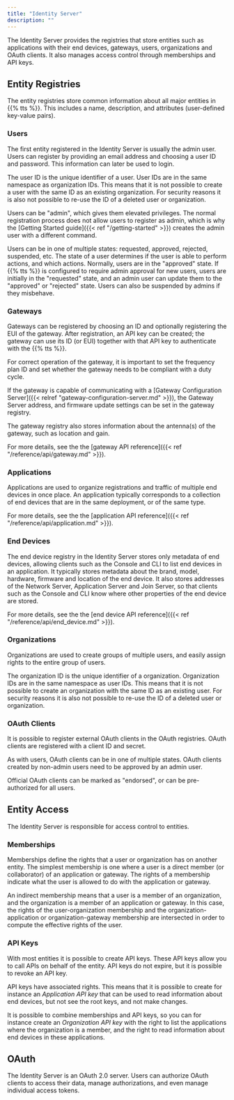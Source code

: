 ```yaml
---
title: "Identity Server"
description: ""
---
```


The Identity Server provides the registries that store entities such as applications with their end devices, gateways, users, organizations and OAuth clients. It also manages access control through memberships and API keys.

<!--more-->

## Entity Registries

The entity registries store common information about all major entities in {{% tts %}}. This includes a name, description, and attributes (user-defined key-value pairs).

### Users

The first entity registered in the Identity Server is usually the admin user. Users can register by providing an email address and choosing a user ID and password. This information can later be used to login.

The user ID is the unique identifier of a user. User IDs are in the same namespace as organization IDs. This means that it is not possible to create a user with the same ID as an existing organization. For security reasons it is also not possible to re-use the ID of a deleted user or organization.

Users can be "admin", which gives them elevated privileges. The normal registration process does not allow users to register as admin, which is why the [Getting Started guide]({{< ref "/getting-started" >}}) creates the admin user with a different command.

Users can be in one of multiple states: requested, approved, rejected, suspended, etc. The state of a user determines if the user is able to perform actions, and which actions. Normally, users are in the "approved" state. If {{% tts %}} is configured to require admin approval for new users, users are initially in the "requested" state, and an admin user can update them to the "approved" or "rejected" state. Users can also be suspended by admins if they misbehave.

### Gateways

Gateways can be registered by choosing an ID and optionally registering the EUI of the gateway. After registration, an API key can be created; the gateway can use its ID (or EUI) together with that API key to authenticate with the {{% tts %}}.

For correct operation of the gateway, it is important to set the frequency plan ID and set whether the gateway needs to be compliant with a duty cycle.

If the gateway is capable of communicating with a [Gateway Configuration Server]({{< relref "gateway-configuration-server.md" >}}), the Gateway Server address, and firmware update settings can be set in the gateway registry.

The gateway registry also stores information about the antenna(s) of the gateway, such as location and gain.

For more details, see the the [gateway API reference]({{< ref "/reference/api/gateway.md" >}}).

### Applications

Applications are used to organize registrations and traffic of multiple end devices in once place. An application typically corresponds to a collection of end devices that are in the same deployment, or of the same type.

For more details, see the the [application API reference]({{< ref "/reference/api/application.md" >}}).

### End Devices

The end device registry in the Identity Server stores only metadata of end devices, allowing clients such as the Console and CLI to list end devices in an application. It typically stores metadata about the brand, model, hardware, firmware and location of the end device. It also stores addresses of the Network Server, Application Server and Join Server, so that clients such as the Console and CLI know where other properties of the end device are stored.

For more details, see the the [end device API reference]({{< ref "/reference/api/end_device.md" >}}).

### Organizations

Organizations are used to create groups of multiple users, and easily assign rights to the entire group of users.

The organization ID is the unique identifier of a organization. Organization IDs are in the same namespace as user IDs. This means that it is not possible to create an organization with the same ID as an existing user. For security reasons it is also not possible to re-use the ID of a deleted user or organization.

### OAuth Clients

It is possible to register external OAuth clients in the OAuth registries. OAuth clients are registered with a client ID and secret.

As with users, OAuth clients can be in one of multiple states. OAuth clients created by non-admin users need to be approved by an admin user.

Official OAuth clients can be marked as "endorsed", or can be pre-authorized for all users.

## Entity Access

The Identity Server is responsible for access control to entities.

### Memberships

Memberships define the rights that a user or organization has on another entity. The simplest membership is one where a user is a direct member (or collaborator) of an application or gateway. The rights of a membership indicate what the user is allowed to do with the application or gateway.

An indirect membership means that a user is a member of an organization, and the organization is a member of an application or gateway. In this case, the rights of the user-organization membership and the organization-application or organization-gateway membership are intersected in order to compute the effective rights of the user.

### API Keys

With most entities it is possible to create API keys. These API keys allow you to call APIs on behalf of the entity. API keys do not expire, but it is possible to revoke an API key.

API keys have associated rights. This means that it is possible to create for instance an _Application API key_ that can be used to read information about end devices, but not see the root keys, and not make changes.

It is possible to combine memberships and API keys, so you can for instance create an _Organization API key_ with the right to list the applications where the organization is a member, and the right to read information about end devices in these applications.

## OAuth

The Identity Server is an OAuth 2.0 server. Users can authorize OAuth clients to access their data, manage authorizations, and even manage individual access tokens.

